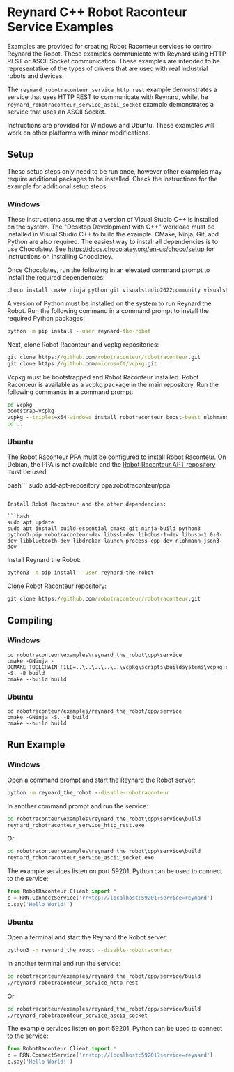 # Reynard C++ Robot Raconteur Service Examples

Examples are provided for creating Robot Raconteur services to control Reynard the Robot. These examples
communicate with Reynard using HTTP REST or ASCII Socket communication. These examples are intended to be
representative of the types of drivers that are used with real industrial robots and devices.

The `reynard_robotraconteur_service_http_rest` example demonstrates a service that uses HTTP REST to communicate
with Reynard, whilet he `reynard_robotraconteur_service_ascii_socket` example demonstrates a service that 
uses an ASCII Socket.

Instructions are provided for Windows and Ubuntu. These examples will work
on other platforms with minor modifications.

## Setup

These setup steps only need to be run once, however other examples may require additional packages to be installed.
Check the instructions for the example for additional setup steps.

### Windows

These instructions assume that a version of Visual Studio C++ is installed on the system. The 
"Desktop Development with C++" workload must be installed in Visual Studio C++ to build the example. 
CMake, Ninja, Git, and Python are also required. The easiest way to install all dependencies is to use Chocolatey. 
See https://docs.chocolatey.org/en-us/choco/setup for instructions on installing Chocolatey.

Once Chocolatey, run the following in an elevated command prompt to install the required dependencies:

```cmd
choco install cmake ninja python git visualstudio2022community visualstudio2022-workload-nativedesktop
```

A version of Python must be installed on the system to run Reynard the Robot. Run the following command in a
command prompt to install the required Python packages:

```cmd
python -m pip install --user reynard-the-robot
```

Next, clone Robot Raconteur and vcpkg repositories:

```cmd
git clone https://github.com/robotraconteur/robotraconteur.git
git clone https://github.com/microsoft/vcpkg.git
```

Vcpkg must be bootstrapped and Robot Raconteur installed. Robot Raconteur is available as a vcpkg package in the main
repository. Run the following commands in a command prompt:

```cmd
cd vcpkg
bootstrap-vcpkg
vcpkg --triplet=x64-windows install robotraconteur boost-beast nlohmann-json drekar-launch-process-cpp
cd ..
```

### Ubuntu

The Robot Raconteur PPA must be configured to install Robot Raconteur. On Debian, the PPA is not available
and the [Robot Raconteur APT repository](https://github.com/robotraconteur/robotraconteur-apt) must be used.

bash```
sudo add-apt-repository ppa:robotraconteur/ppa
```

Install Robot Raconteur and the other dependencies:

```bash
sudo apt update
sudo apt install build-essential cmake git ninja-build python3 python3-pip robotraconteur-dev libssl-dev libdbus-1-dev libusb-1.0-0-dev libbluetooth-dev libdrekar-launch-process-cpp-dev nlohmann-json3-dev
```

Install Reynard the Robot:

```bash
python3 -m pip install --user reynard-the-robot
```

Clone Robot Raconteur repository:

```cmd
git clone https://github.com/robotraconteur/robotraconteur.git
```

## Compiling

### Windows

```
cd robotraconteur\examples\reynard_the_robot\cpp\service
cmake -GNinja -DCMAKE_TOOLCHAIN_FILE=..\..\..\..\..\vcpkg\scripts\buildsystems\vcpkg.cmake -S. -B build
cmake --build build
```

### Ubuntu
```
cd robotraconteur/examples/reynard_the_robot/cpp/service
cmake -GNinja -S. -B build
cmake --build build
```

## Run Example

### Windows

Open a command prompt and start the Reynard the Robot server:

```cmd
python -m reynard_the_robot --disable-robotraconteur
```

In another command prompt and run the service:

```cmd
cd robotraconteur\examples\reynard_the_robot\cpp\service\build
reynard_robotraconteur_service_http_rest.exe
```

Or

```cmd
cd robotraconteur\examples\reynard_the_robot\cpp\service\build
reynard_robotraconteur_service_ascii_socket.exe
```

The example services listen on port 59201. Python can be used to connect to the service:

```python
from RobotRaconteur.Client import *
c = RRN.ConnectService('rr+tcp://localhost:59201?service=reynard')
c.say('Hello World!')
```

### Ubuntu

Open a terminal and start the Reynard the Robot server:

```bash
python3 -m reynard_the_robot --disable-robotraconteur
```

In another terminal and run the service:

```bash
cd robotraconteur/examples/reynard_the_robot/cpp/service/build
./reynard_robotraconteur_service_http_rest
```

Or

```bash
cd robotraconteur/examples/reynard_the_robot/cpp/service/build
./reynard_robotraconteur_service_ascii_socket
```

The example services listen on port 59201. Python can be used to connect to the service:

```python
from RobotRaconteur.Client import *
c = RRN.ConnectService('rr+tcp://localhost:59201?service=reynard')
c.say('Hello World!')
```
